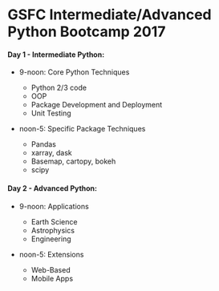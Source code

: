 # GSFC Intermediate/Advanced Python Bootcamp 2017

#### Day 1 - Intermediate Python:

* 9-noon: Core Python Techniques
  * Python 2/3 code
  * OOP
  * Package Development and Deployment
  * Unit Testing

* noon-5: Specific Package Techniques
  * Pandas
  * xarray, dask
  * Basemap, cartopy, bokeh
  * scipy

#### Day 2 - Advanced Python:

* 9-noon: Applications
  * Earth Science
  * Astrophysics
  * Engineering

* noon-5: Extensions
  * Web-Based
  * Mobile Apps
